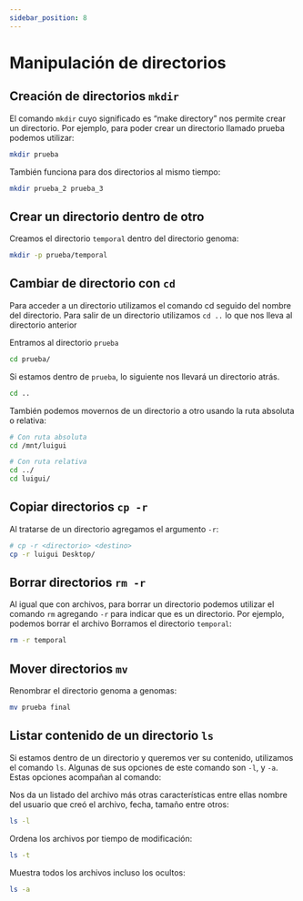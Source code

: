 ```yaml
---
sidebar_position: 8
---
```


# Manipulación de directorios

## Creación de directorios `mkdir`
El comando `mkdir` cuyo significado es “make directory” nos permite crear un directorio. Por ejemplo, para poder crear un directorio llamado prueba podemos utilizar:

```bash
mkdir prueba
```

También funciona para dos directorios al mismo tiempo:

```bash
mkdir prueba_2 prueba_3
```

## Crear un directorio dentro de otro
Creamos el directorio `temporal` dentro del directorio genoma:

```bash
mkdir -p prueba/temporal
```

## Cambiar de directorio con `cd` 
Para acceder a un directorio utilizamos el comando cd seguido del nombre del directorio. Para salir de un directorio utilizamos `cd ..` lo que nos lleva al directorio anterior

Entramos al directorio `prueba`

```bash
cd prueba/
```

Si estamos dentro de `prueba`, lo siguiente nos llevará un directorio atrás.

```bash
cd ..
```

También podemos movernos de un directorio a otro usando la ruta absoluta o relativa:

```bash
# Con ruta absoluta
cd /mnt/luigui

# Con ruta relativa
cd ../
cd luigui/
```

## Copiar directorios `cp -r`
Al tratarse de un directorio agregamos el argumento `-r`:

```bash
# cp -r <directorio> <destino>
cp -r luigui Desktop/
```

## Borrar directorios `rm -r`
Al igual que con archivos, para borrar un directorio podemos utilizar el comando `rm` agregando `-r` para indicar que es un directorio. Por ejemplo, podemos borrar el archivo Borramos el directorio `temporal`:

```bash
rm -r temporal
```

## Mover directorios `mv`
Renombrar el directorio genoma a genomas:

```bash
mv prueba final 
```

## Listar contenido de un directorio `ls`
Si estamos dentro de un directorio y queremos ver su contenido, utilizamos el comando `ls`. Algunas de sus opciones de este comando son `-l`, y `-a`. Estas opciones acompañan al comando:

Nos da un listado del archivo más otras características entre ellas nombre del usuario que creó el  archivo, fecha, tamaño entre otros:

```bash
ls -l
```

Ordena los archivos por tiempo de modificación:

```bash
ls -t
```  

Muestra todos los archivos incluso los ocultos:

```bash
ls -a
```